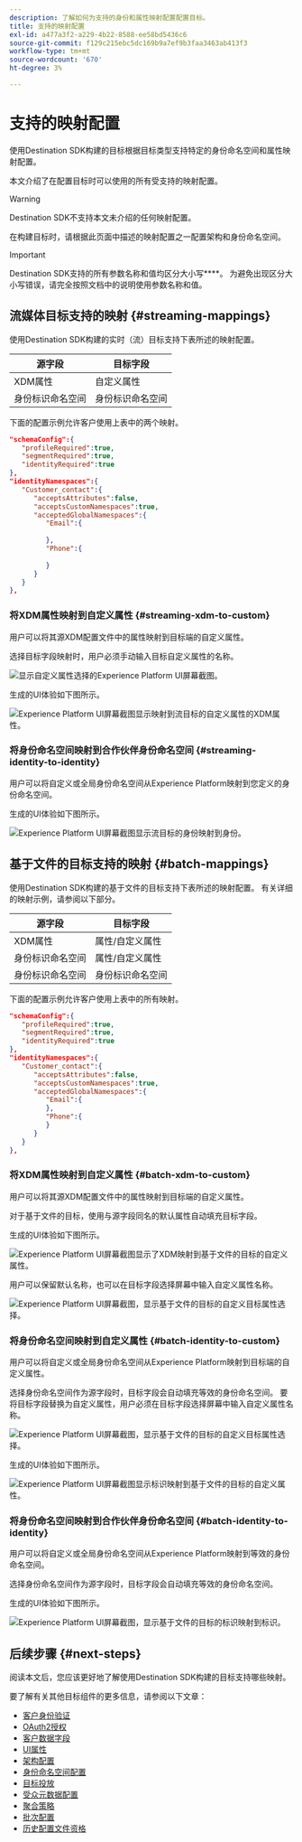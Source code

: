```yaml
---
description: 了解如何为支持的身份和属性映射配置配置目标。
title: 支持的映射配置
exl-id: a477a3f2-a229-4b22-8588-ee58bd5436c6
source-git-commit: f129c215ebc5dc169b9a7ef9b3faa3463ab413f3
workflow-type: tm+mt
source-wordcount: '670'
ht-degree: 3%

---
```


# 支持的映射配置

使用Destination SDK构建的目标根据目标类型支持特定的身份命名空间和属性映射配置。

本文介绍了在配置目标时可以使用的所有受支持的映射配置。

>[!WARNING]
>
>Destination SDK不支持本文未介绍的任何映射配置。

在构建目标时，请根据此页面中描述的映射配置之一配置架构和身份命名空间。

>[!IMPORTANT]
>
>Destination SDK支持的所有参数名称和值均区分大小写&#x200B;****。 为避免出现区分大小写错误，请完全按照文档中的说明使用参数名称和值。

## 流媒体目标支持的映射 {#streaming-mappings}

使用Destination SDK构建的实时（流）目标支持下表所述的映射配置。

| 源字段 | 目标字段 |
| --- | --- |
| XDM属性 | 自定义属性 |
| 身份标识命名空间 | 身份标识命名空间 |

下面的配置示例允许客户使用上表中的两个映射。

```json
"schemaConfig":{
   "profileRequired":true,
   "segmentRequired":true,
   "identityRequired":true
},
"identityNamespaces":{
   "Customer_contact":{
      "acceptsAttributes":false,
      "acceptsCustomNamespaces":true,
      "acceptedGlobalNamespaces":{
         "Email":{
            
         },
         "Phone":{
            
         }
      }
   }
},
```

### 将XDM属性映射到自定义属性 {#streaming-xdm-to-custom}

用户可以将其源XDM配置文件中的属性映射到目标端的自定义属性。

选择目标字段映射时，用户必须手动输入目标自定义属性的名称。

![显示自定义属性选择的Experience Platform UI屏幕截图。](../../assets/functionality/destination-configuration/mapping-streaming-select-custom-attribute.png)

生成的UI体验如下图所示。

![Experience Platform UI屏幕截图显示映射到流目标的自定义属性的XDM属性。](../../assets/functionality/destination-configuration/mapping-streaming-xdm-custom.png)

### 将身份命名空间映射到合作伙伴身份命名空间 {#streaming-identity-to-identity}

用户可以将自定义或全局身份命名空间从Experience Platform映射到您定义的身份命名空间。

生成的UI体验如下图所示。

![Experience Platform UI屏幕截图显示流目标的身份映射到身份。](../../assets/functionality/destination-configuration/mapping-streaming-identity-identity.png)

## 基于文件的目标支持的映射 {#batch-mappings}

使用Destination SDK构建的基于文件的目标支持下表所述的映射配置。 有关详细的映射示例，请参阅以下部分。

| 源字段 | 目标字段 |
| --- | --- |
| XDM属性 | 属性/自定义属性 |
| 身份标识命名空间 | 属性/自定义属性 |
| 身份标识命名空间 | 身份标识命名空间 |

下面的配置示例允许客户使用上表中的所有映射。

```json
"schemaConfig":{
   "profileRequired":true,
   "segmentRequired":true,
   "identityRequired":true
},
"identityNamespaces":{
   "Customer_contact":{
      "acceptsAttributes":false,
      "acceptsCustomNamespaces":true,
      "acceptedGlobalNamespaces":{
         "Email":{
         },
         "Phone":{
         }
      }
   }
},
```

### 将XDM属性映射到自定义属性 {#batch-xdm-to-custom}

用户可以将其源XDM配置文件中的属性映射到目标端的自定义属性。

对于基于文件的目标，使用与源字段同名的默认属性自动填充目标字段。

生成的UI体验如下图所示。

![Experience Platform UI屏幕截图显示了XDM映射到基于文件的目标的自定义属性。](../../assets/functionality/destination-configuration/mapping-batch-xdm-custom.png)

用户可以保留默认名称，也可以在目标字段选择屏幕中输入自定义属性名称。

![Experience Platform UI屏幕截图，显示基于文件的目标的自定义目标属性选择。](../../assets/functionality/destination-configuration/mapping-batch-custom-attribute.png)

### 将身份命名空间映射到自定义属性 {#batch-identity-to-custom}

用户可以将自定义或全局身份命名空间从Experience Platform映射到目标端的自定义属性。

选择身份命名空间作为源字段时，目标字段会自动填充等效的身份命名空间。 要将目标字段替换为自定义属性，用户必须在目标字段选择屏幕中输入自定义属性名称。

![Experience Platform UI屏幕截图，显示基于文件的目标的自定义目标属性选择。](../../assets/functionality/destination-configuration/mapping-batch-custom-attribute.png)

生成的UI体验如下图所示。

![Experience Platform UI屏幕截图显示标识映射到基于文件的目标的自定义属性。](../../assets/functionality/destination-configuration/mapping-batch-identity-custom.png)

### 将身份命名空间映射到合作伙伴身份命名空间 {#batch-identity-to-identity}

用户可以将自定义或全局身份命名空间从Experience Platform映射到等效的身份命名空间。

选择身份命名空间作为源字段时，目标字段会自动填充等效的身份命名空间。

生成的UI体验如下图所示。

![Experience Platform UI屏幕截图，显示基于文件的目标的标识映射到标识。](../../assets/functionality/destination-configuration/mapping-batch-identity-identity.png)


## 后续步骤 {#next-steps}

阅读本文后，您应该更好地了解使用Destination SDK构建的目标支持哪些映射。

要了解有关其他目标组件的更多信息，请参阅以下文章：

* [客户身份验证](customer-authentication.md)
* [OAuth2授权](oauth2-authorization.md)
* [客户数据字段](customer-data-fields.md)
* [UI属性](ui-attributes.md)
* [架构配置](schema-configuration.md)
* [身份命名空间配置](identity-namespace-configuration.md)
* [目标投放](destination-delivery.md)
* [受众元数据配置](audience-metadata-configuration.md)
* [聚合策略](aggregation-policy.md)
* [批次配置](batch-configuration.md)
* [历史配置文件资格](historical-profile-qualifications.md)
